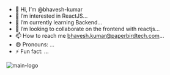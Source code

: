 - 👋 Hi, I’m @bhavesh-kumar
- 👀 I’m interested in ReactJS...
- 🌱 I’m currently learning Backend...
- 💞️ I’m looking to collaborate on the frontend with reactjs...
- 📫 How to reach me bhavesh.kumar@paperbirdtech.com...
- 😄 Pronouns: ...
- ⚡ Fun fact: ...

<!---
bhavesh-kumar-ptpro/bhavesh-kumar-ptpro is a ✨ special ✨ repository because its `README.md` (this file) appears on your GitHub profile.
You can click the Preview link to take a look at your changes.
--->
![main-logo](https://github.com/user-attachments/assets/5ff2aca5-1dab-4adf-b22b-03dee6f754a4)
